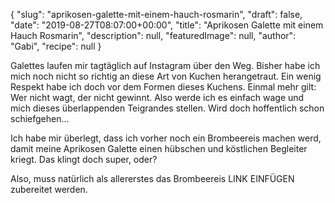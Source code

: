 {
    "slug": "aprikosen-galette-mit-einem-hauch-rosmarin",
    "draft": false,
    "date": "2019-08-27T08:07:00+00:00",
    "title": "Aprikosen Galette mit einem Hauch Rosmarin",
    "description": null,
    "featuredImage": null,
    "author": "Gabi",
    "recipe": null
}

Galettes laufen mir tagtäglich auf Instagram über den Weg. Bisher habe ich mich noch nicht so richtig an diese Art von Kuchen herangetraut. Ein wenig Respekt habe ich doch vor dem Formen dieses Kuchens. Einmal mehr gilt: Wer nicht wagt, der nicht gewinnt. Also werde ich es einfach wage und mich dieses überlappenden Teigrandes stellen. Wird doch hoffentlich schon schiefgehen...

Ich habe mir überlegt, dass ich vorher noch ein Brombeereis machen werd, damit meine Aprikosen Galette einen hübschen und köstlichen Begleiter kriegt. Das klingt doch super, oder?

Also, muss natürlich als allererstes das Brombeereis LINK EINFÜGEN zubereitet werden.
